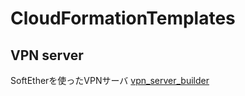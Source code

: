 # CloudFormationTemplates

## VPN server

SoftEtherを使ったVPNサーバ
[vpn_server_builder](vpn_server_builder/README.md)
